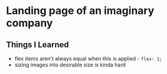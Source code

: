 # Landing page of an imaginary company

## Things I Learned

* flex items aren't always equal when this is applied - `flex: 1;`
* sizing images into desirable size is kinda hard 